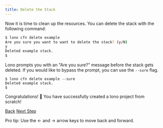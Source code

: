 ```yaml
---
title: Delete the Stack
---
```


Now it is time to clean up the resources.  You can delete the stack with the following command:

```sh
$ lono cfn delete example
Are you sure you want to want to delete the stack? (y/N)
y
Deleted example stack.
$
```

Lono prompts you with an "Are you sure?" message before the stack gets deleted.  If you would like to bypass the prompt, you can use the `--sure` flag.

```
$ lono cfn delete example --sure
Deleted example stack.
$
```

Congratulations! 🎉 You have successfully created a lono project from scratch!

<a id="prev" class="btn btn-basic" href="{% link _docs/tutorials/ec2/cfn-preview.md %}">Back</a>
<a id="next" class="btn btn-primary" href="{% link _docs/tutorials/ec2/new.md %}">Next Step</a>
<p class="keyboard-tip">Pro tip: Use the <- and -> arrow keys to move back and forward.</p>

